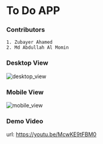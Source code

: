 # To Do APP

### Contributors
	1. Zubayer Ahamed
	2. Md Abdullah Al Momin

### Desktop View
![desktop_view](https://image.prntscr.com/image/SmZRe0BVTV_D2Id-UDG7ng.png)

### Mobile View
![mobile_view](https://image.prntscr.com/image/8c5DldHRQjO7J4k8y1pHCw.png)

### Demo Video
url: https://youtu.be/McwKE9tFBM0
